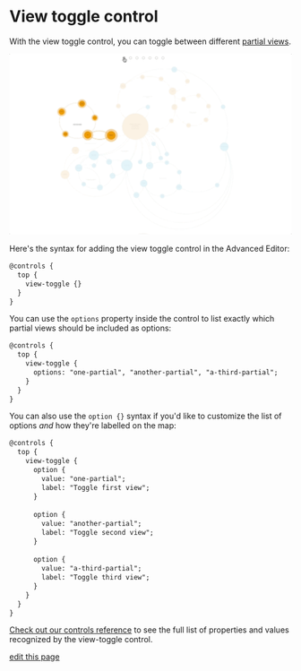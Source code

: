 # View toggle control

With the view toggle control, you can toggle between different [partial views](/guides/partial-views.html).

![view toggle gif](/images/view-toggle.gif)

Here's the syntax for adding the view toggle control in the Advanced Editor:

```
@controls {
  top {
    view-toggle {}
  }
}
```

You can use the `options` property inside the control to list exactly which partial views should be included as options:

```
@controls {
  top {
    view-toggle {
      options: "one-partial", "another-partial", "a-third-partial";
    }
  }
}
```

You can also use the `option {}` syntax if you'd like to customize the list of options _and_ how they're labelled on the map:

```
@controls {
  top {
    view-toggle {
      option {
        value: "one-partial";
        label: "Toggle first view";
      }

      option {
        value: "another-partial";
        label: "Toggle second view";
      }

      option {
        value: "a-third-partial";
        label: "Toggle third view";
      }
    }
  }
}
```

[Check out our controls reference](/guides/controls/controls-reference.md) to see the full list of properties and values recognized by the view-toggle control.

<span class="edit-link"><a href="https://github.com/kumu/docs/blob/master/guides/controls/view-toggle-control.md" target="_blank"><i class="fa fa-github"></i> edit this page</a></span>
